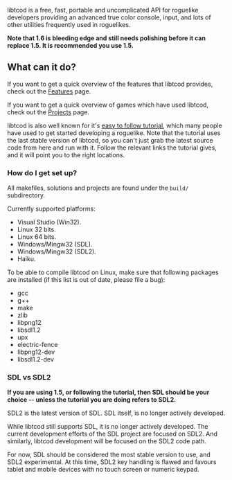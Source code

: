 libtcod is a free, fast, portable and uncomplicated API for roguelike developers providing an advanced true color console, input, and lots of other utilities frequently used in roguelikes.

**Note that 1.6 is bleeding edge and still needs polishing before it can replace 1.5.  It is recommended you use 1.5.**

## What can it do? ##

If you want to get a quick overview of the features that libtcod provides, check out the [Features](https://bitbucket.org/libtcod/libtcod/wiki/Features) page.

If you want to get a quick overview of games which have used libtcod, check out the [Projects](http://roguecentral.org/doryen/projects-2/) page.

libtcod is also well known for it's [easy to follow tutorial](http://www.roguebasin.com/index.php?title=Complete_Roguelike_Tutorial,_using_python%2Blibtcod), which many people have used to get started developing a roguelike.  Note that the tutorial uses the last stable version of libtcod, so you can't just grab the latest source code from here and run with it.  Follow the relevant links the tutorial gives, and it will point you to the right locations.

### How do I get set up? ###

All makefiles, solutions and projects are found under the `build/` subdirectory.

Currently supported platforms:

* Visual Studio (Win32).
* Linux 32 bits.
* Linux 64 bits.
* Windows/Mingw32 (SDL).
* Windows/Mingw32 (SDL2).
* Haiku.

To be able to compile libtcod on Linux, make sure that following packages are installed (if this list is out of date, please file a bug):

* gcc
* g++
* make
* zlib
* libpng12
* libsdl1.2
* upx
* electric-fence
* libpng12-dev
* libsdl1.2-dev

### SDL vs SDL2 ###

**If you are using 1.5, or following the tutorial, then SDL should be your choice -- unless the tutorial you are doing refers to SDL2.**

SDL2 is the latest version of SDL.  SDL itself, is no longer actively developed.

While libtcod still supports SDL, it is no longer actively developed.  The current development efforts of the SDL project are focused on SDL2.  And similarly, libtcod development will be focused on the SDL2 code path.

For now, SDL should be considered the most stable version to use, and SDL2 experimental.  At this time, SDL2 key handling is flawed and favours tablet and mobile devices with no touch screen or numeric keypad.